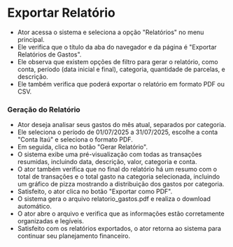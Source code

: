 # Exportar Relatório

- Ator acessa o sistema e seleciona a opção "Relatórios" no menu principal.
- Ele verifica que o título da aba do navegador e da página é "Exportar Relatórios de Gastos".
- Ele observa que existem opções de filtro para gerar o relatório, como conta, período (data inicial e final), categoria, quantidade de parcelas, e descrição.
- Ele também verifica que poderá exportar o relatório em formato PDF ou CSV.

### Geração do Relatório
- Ator deseja analisar seus gastos do mês atual, separados por categoria.
- Ele seleciona o período de 01/07/2025 a 31/07/2025, escolhe a conta "Conta Itaú" e seleciona o formato PDF.
- Em seguida, clica no botão "Gerar Relatório".
- O sistema exibe uma pré-visualização com todas as transações resumidas, incluindo data, descrição, valor, categoria e conta.
- O ator também verifica que no final do relatório há um resumo com o total de transações e o total gasto na categoria selecionada, incluindo um gráfico de pizza mostrando a distribuição dos gastos por categoria.
- Satisfeito, o ator clica no botão "Exportar como PDF".
- O sistema gera o arquivo relatorio_gastos.pdf e realiza o download automático.
- O ator abre o arquivo e verifica que as informações estão corretamente organizadas e legíveis.
- Satisfeito com os relatórios exportados, o ator retorna ao sistema para continuar seu planejamento financeiro.
